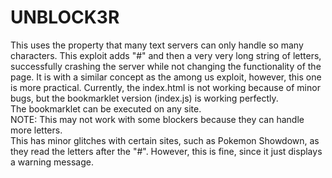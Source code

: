 <h1>UNBLOCK3R</h1>
This uses the property that many text servers can only handle so many characters. This exploit adds "#" and then a very very long string of letters, successfully crashing the server while not changing the functionality of the page. It is with a similar concept as the among us exploit, however, this one is more practical. Currently, the index.html is not working because of minor bugs, but the bookmarklet version (index.js) is working perfectly. <br>
The bookmarklet can be executed on any site. <br>
NOTE: This may not work with some blockers because they can handle more letters. <br>
This has minor glitches with certain sites, such as Pokemon Showdown, as they read the letters after the "#". However, this is fine, since it just displays a warning message.
